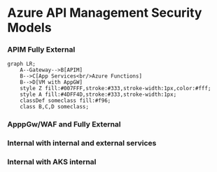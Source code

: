 # Azure API Management Security Models

### APIM Fully External

```mermaid
graph LR;
    A--Gateway-->B[APIM]
    B-->C[App Services<br/>Azure Functions]
    B-->D[VM with AppGW]
    style Z fill:#007FFF,stroke:#333,stroke-width:1px,color:#fff;
    style A fill:#4DFF4D,stroke:#333,stroke-width:1px;
    classDef someclass fill:#f96;
    class B,C,D someclass;
```

### ApppGw/WAF and Fully External

### Internal with internal and external services

### Internal with AKS internal
